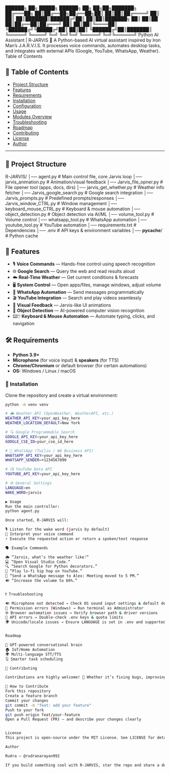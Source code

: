  ██████╗      ██╗ █████╗ ██████╗ ██╗   ██╗██╗███████╗
     ██╔═══██╗     ██║██╔══██╗██╔══██╗██║   ██║██║██╔════╝
     ██║   ██║     ██║███████║██████╔╝██║   ██║██║███████╗
     ██║   ██║██   ██║██╔══██║██╔═══╝ ██║   ██║██║╚════██║
     ╚██████╔╝╚█████╔╝██║  ██║██║     ╚██████╔╝██║███████║
      ╚═════╝  ╚════╝ ╚═╝  ╚═╝╚═╝      ╚═════╝ ╚═╝╚══════╝
                 Python AI Assistant | R‑JARVIS 🤖
A Python-based AI virtual assistant inspired by Iron Man’s J.A.R.V.I.S. It processes voice commands, automates desktop tasks, and integrates with external APIs (Google, YouTube, WhatsApp, Weather).
Table of Contents

## 📑 Table of Contents
- [Project Structure](#project-structure)
- [Features](#features)
- [Requirements](#requirements)
- [Installation](#installation)
- [Configuration](#configuration-env)
- [Usage](#usage)
- [Modules Overview](#modules-overview)
- [Troubleshooting](#troubleshooting)
- [Roadmap](#roadmap)
- [Contributing](#contributing)
- [License](#license)
- [Author](#author)

---

## 📂 Project Structure

R-JARVIS/
│── agent.py                   # Main control file, core Jarvis loop
│── jarvis_animation.py        # Animation/visual feedback
│── Jarvis_file_opner.py       # File opener tool (apps, docs, dirs)
│── jarvis_get_whether.py      # Weather info fetcher
│── Jarvis_google_search.py    # Google search integration
│── Jarvis_prompts.py          # Predefined prompts/responses
│── Jarvis_window_CTRL.py      # Window management
│── keyboard_mouse_CTRL.py     # Keyboard & mouse automation
│── object_detection.py        # Object detection via AI/ML
│── volume_tool.py             # Volume control
│── whatsapp_tool.py           # WhatsApp automation
│── youtube_tool.py            # YouTube automation
│── requirements.txt           # Dependencies
│── .env                       # API keys & environment variables
│── __pycache__/               # Python cache

## 🚀 Features

- 🎙️ **Voice Commands** — Hands-free control using speech recognition  
- 🌐 **Google Search** — Query the web and read results aloud  
- ☁️ **Real-Time Weather** — Get current conditions & forecasts  
- 🖥️ **System Control** — Open apps/files, manage windows, adjust volume  
- 📱 **WhatsApp Automation** — Send messages programmatically  
- 🎬 **YouTube Integration** — Search and play videos seamlessly  
- 🎨 **Visual Feedback** — Jarvis-like UI animations  
- 🎯 **Object Detection** — AI-powered computer vision recognition  
- ⌨️🖱️ **Keyboard & Mouse Automation** — Automate typing, clicks, and navigation

  
## 🛠 Requirements

- **Python 3.9+**
- **Microphone** (for voice input) & **speakers** (for TTS)
- **Chrome/Chromium** or default browser (for certain automations)
- **OS:** Windows / Linux / macOS  

### 🔧 Installation

Clone the repository and create a virtual environment:

```bash
python -m venv venv

# 🌦️ Weather API (OpenWeather, WeatherAPI, etc.)
WEATHER_API_KEY=your_api_key_here
WEATHER_LOCATION_DEFAULT=New York

# 🔍 Google Programmable Search
GOOGLE_API_KEY=your_api_key_here
GOOGLE_CSE_ID=your_cse_id_here

# 💬 WhatsApp (Twilio / WA Business API)
WHATSAPP_API_KEY=your_api_key_here
WHATSAPP_SENDER=+1234567890

# 📺 YouTube Data API
YOUTUBE_API_KEY=your_api_key_here

# ⚙️ General Settings
LANGUAGE=en
WAKE_WORD=jarvis

▶️ Usage
Run the main controller:
python agent.py

Once started, R-JARVIS will:

🎙️ Listen for the wake word (jarvis by default)
🧠 Interpret your voice command
⚡ Execute the requested action or return a spoken/text response

🗣️ Example Commands

🌦️ “Jarvis, what’s the weather like?”
💻 “Open Visual Studio Code.”
🔍 “Search Google for Python decorators.”
🎵 “Play lo-fi hip hop on YouTube.”
💬 “Send a WhatsApp message to Alex: Meeting moved to 5 PM.”
🔊 “Increase the volume to 60%.”


❗ Troubleshooting

🔊 Microphone not detected → Check OS sound input settings & default device
🛑 Permission errors (Windows) → Run terminal as Administrator
🌐 Browser automation issues → Verify browser path & driver versions
🔑 API errors → Double-check .env keys & quota limits
🌍 Unicode/locale issues → Ensure LANGUAGE is set in .env and supported by STT/TTS


Roadmap

🤖 GPT-powered conversational brain
🏠 IoT/Home Automation
🌍 Multi-language STT/TTS
🗓️ Smarter task scheduling

🤝 Contributing

Contributions are highly welcome! 🚀 Whether it’s fixing bugs, improving documentation, or adding new features, your help makes R-JARVIS better.

📌 How to Contribute
Fork this repository
Create a feature branch
Commit your changes
git commit -m "feat: add your feature"
Push to your fork
git push origin feat/your-feature
Open a Pull Request (PR) — and describe your changes clearly


License
This project is open-source under the MIT License. See LICENSE for details.

Author

Rudra — @rudranarayan992

If you build something cool with R‑JARVIS, star the repo and share a demo! ✨
